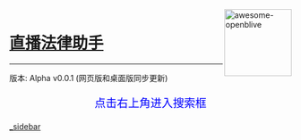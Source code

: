 <img align="right" width="120px" src="法icon.png" alt="awesome-openblive" title="awesome-openblive" /> 

# [直播法律助手](https://livelaw.netlify.app/)


---

版本: Alpha v0.0.1  (网页版和桌面版同步更新)  

<p style=font-size:20px;color:blue;text-align:center>
点击右上角进入搜索框
</p>

[_sidebar](./_sidebar.md ':include')
